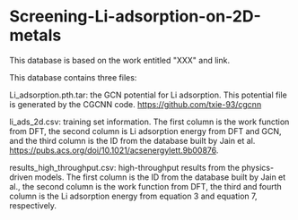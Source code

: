 # Screening-Li-adsorption-on-2D-metals
This database is based on the work entitled "XXX" and link.

This database contains three files:

Li_adsorption.pth.tar: the GCN potential for Li adsorption. This potential file is generated by the CGCNN code. https://github.com/txie-93/cgcnn

li_ads_2d.csv: training set information. The first column is the work function from DFT, the second column is Li adsorption energy from DFT and GCN, and the third column is the ID from the database built by Jain et al. https://pubs.acs.org/doi/10.1021/acsenergylett.9b00876.

results_high_throughput.csv: high-throughput results from the physics-driven models. The first column is the ID from the database built by Jain et al., the second column is the work function from DFT, the third and fourth column is the Li adsorption energy from equation 3 and equation 7, respectively.

